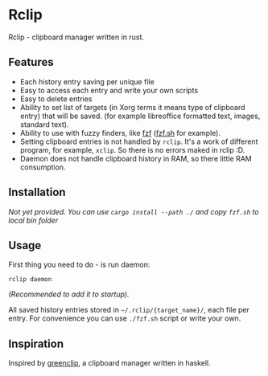 # Rclip

Rclip - clipboard manager written in rust.

## Features
* Each history entry saving per unique file
* Easy to access each entry and write your own scripts
* Easy to delete entries
* Ability to set list of targets (in Xorg terms it means type of clipboard
  entry) that will be saved.  (for example libreoffice formatted text, images, standard text).
* Ability to use with fuzzy finders, like [fzf](https://github.com/junegunn/fzf) ([fzf.sh](./fzf.sh) for example).
* Setting clipboard entries is not handled by `rclip`. It's a work of different
  program, for example, `xclip`. So there is no errors maked in rclip :D.
* Daemon does not handle clipboard history in RAM, so there little RAM consumption.

## Installation

*Not yet provided. You can use `cargo install --path ./` and copy `fzf.sh` to local bin folder*

## Usage

First thing you need to do - is run daemon:

`rclip daemon`

*(Recommended to add it to startup).*

All saved history entries stored in `~/.rclip/{target_name}/`, each file per entry.
For convenience you can use `./fzf.sh` script or write your own.

## Inspiration

Inspired by [greenclip](https://github.com/erebe/greenclip), a clipboard manager written in haskell.

